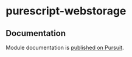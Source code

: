 # purescript-webstorage

## Documentation

Module documentation is [published on Pursuit](http://pursuit.purescript.org/packages/purescript-webstorage).
